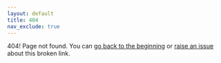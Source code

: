 ```yaml
---
layout: default
title: 404
nav_exclude: true
---
```


404! Page not found. You can [go back to the beginning](https://qodotplugin.github.io) or [raise an issue](https://github.com/QodotPlugin/qodotplugin.github.io/issues/new) about this broken link.